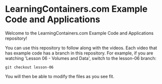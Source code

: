 # LearningContainers.com Example Code and Applications

Welcome to the LearningContainers.com Example Code and Applications repository!

You can use this repository to follow along with the videos. Each video that has example code has a branch in this repository. For example, if you are watching 'Lesson 06 - Volumes and Data', switch to the lesson-06 branch:

`git checkout lesson-06`

You will then be able to modify the files as you see fit.


